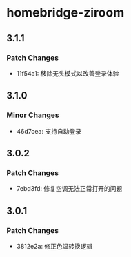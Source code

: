 # homebridge-ziroom

## 3.1.1

### Patch Changes

- 11f54a1: 移除无头模式以改善登录体验

## 3.1.0

### Minor Changes

- 46d7cea: 支持自动登录

## 3.0.2

### Patch Changes

- 7ebd3fd: 修复空调无法正常打开的问题

## 3.0.1

### Patch Changes

- 3812e2a: 修正色温转换逻辑
